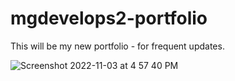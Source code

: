 # mgdevelops2-portfolio
This will be my new portfolio - for frequent updates. 



![Screenshot 2022-11-03 at 4 57 40 PM](https://user-images.githubusercontent.com/98365942/199832671-62babcd1-d920-4958-9a4c-9059a1a71eb2.png)
